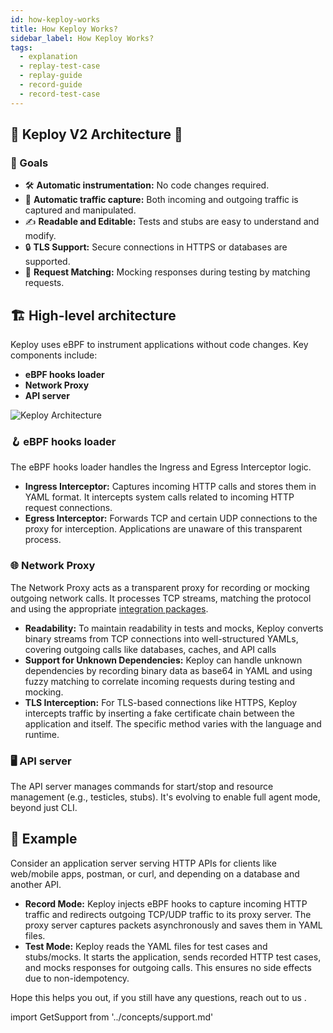 ```yaml
---
id: how-keploy-works
title: How Keploy Works?
sidebar_label: How Keploy Works?
tags:
  - explanation
  - replay-test-case
  - replay-guide
  - record-guide
  - record-test-case
---
```


## 🌟 Keploy V2 Architecture 🌟

### 🎯 Goals

- 🛠 **Automatic instrumentation:** No code changes required.
- 📡 **Automatic traffic capture:** Both incoming and outgoing traffic is captured and manipulated.
- ✍️ **Readable and Editable:** Tests and stubs are easy to understand and modify.
- 🔒 **TLS Support:** Secure connections in HTTPS or databases are supported.
- 🔄 **Request Matching:** Mocking responses during testing by matching requests.

## 🏗 High-level architecture

Keploy uses eBPF to instrument applications without code changes. Key components include:

- **eBPF hooks loader**
- **Network Proxy**
- **API server**

<img src="/docs/img/oss/keploy-arch.png?raw=true" alt="Keploy Architecture"/>

### 🪝 eBPF hooks loader

The eBPF hooks loader handles the Ingress and Egress Interceptor logic.

- **Ingress Interceptor:** Captures incoming HTTP calls and stores them in YAML format. It intercepts system calls related to incoming HTTP request connections.
- **Egress Interceptor:** Forwards TCP and certain UDP connections to the proxy for interception. Applications are unaware of this transparent process.

### 🌐 Network Proxy

The Network Proxy acts as a transparent proxy for recording or mocking outgoing network calls. It processes TCP streams, matching the protocol and using the appropriate [integration packages](https://github.com/keploy/keploy/tree/main/pkg/core/proxy/integrations).

- **Readability:** To maintain readability in tests and mocks, Keploy converts binary streams from TCP connections into well-structured YAMLs, covering outgoing calls like databases, caches, and API calls
- **Support for Unknown Dependencies:** Keploy can handle unknown dependencies by recording binary data as base64 in YAML and using fuzzy matching to correlate incoming requests during testing and mocking.
- **TLS Interception:** For TLS-based connections like HTTPS, Keploy intercepts traffic by inserting a fake certificate chain between the application and itself. The specific method varies with the language and runtime.

### 🖥 API server

The API server manages commands for start/stop and resource management (e.g., testicles, stubs). It's evolving to enable full agent mode, beyond just CLI.

## 🧪 Example

Consider an application server serving HTTP APIs for clients like web/mobile apps, postman, or curl, and depending on a database and another API.

- **Record Mode:** Keploy injects eBPF hooks to capture incoming HTTP traffic and redirects outgoing TCP/UDP traffic to its proxy server. The proxy server captures packets asynchronously and saves them in YAML files.
- **Test Mode:** Keploy reads the YAML files for test cases and stubs/mocks. It starts the application, sends recorded HTTP test cases, and mocks responses for outgoing calls. This ensures no side effects due to non-idempotency.

Hope this helps you out, if you still have any questions, reach out to us .

import GetSupport from '../concepts/support.md'

<GetSupport/>
